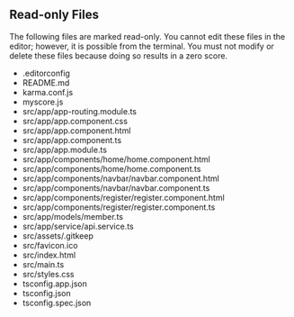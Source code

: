 ## Read-only Files
The following files are marked read-only. You cannot edit these files
in the editor; however, it is possible from the terminal. You must not
modify or delete these files because doing so results in a zero score.

* .editorconfig
* README.md
* karma.conf.js
* myscore.js
* src/app/app-routing.module.ts
* src/app/app.component.css
* src/app/app.component.html
* src/app/app.component.ts
* src/app/app.module.ts
* src/app/components/home/home.component.html
* src/app/components/home/home.component.ts
* src/app/components/navbar/navbar.component.html
* src/app/components/navbar/navbar.component.ts
* src/app/components/register/register.component.html
* src/app/components/register/register.component.ts
* src/app/models/member.ts
* src/app/service/api.service.ts
* src/assets/.gitkeep
* src/favicon.ico
* src/index.html
* src/main.ts
* src/styles.css
* tsconfig.app.json
* tsconfig.json
* tsconfig.spec.json